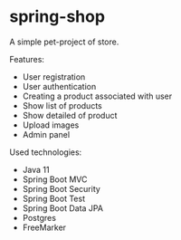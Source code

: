 # spring-shop

A simple pet-project of store.

Features:
- User registration
- User authentication
- Creating a product associated with user
- Show list of products
- Show detailed of product
- Upload images
- Admin panel

Used technologies:
- Java 11
- Spring Boot MVC
- Spring Boot Security
- Spring Boot Test
- Spring Boot Data JPA
- Postgres
- FreeMarker
